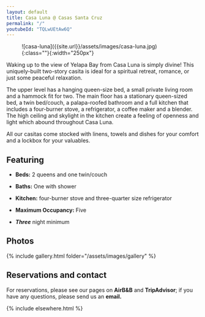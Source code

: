 ```yaml
---
layout: default
title: Casa Luna @ Casas Santa Cruz
permalink: "/"
youtubeId: "TQLwUEtAw6Q"
---
```


<figure markdown="1" class="left">
![casa-luna]({{site.url}}/assets/images/casa-luna.jpg){:class=""}{:width="250px"}
</figure> 

Waking up to the view of Yelapa Bay from Casa Luna is simply divine! This uniquely-built two-story casita is ideal for a spiritual retreat, romance, or just some peaceful relaxation.

The upper level has a hanging queen-size bed, a small private living room and a hammock fit for two. The main floor has a stationary queen-sized bed, a twin bed/couch, a palapa-roofed bathroom and a full kitchen that includes a four-burner stove, a refrigerator, a coffee maker and a blender. The high ceiling and skylight in the kitchen create a feeling of openness and light which abound throughout Casa Luna.

All our casitas come stocked with linens, towels and dishes for your comfort and a lockbox for your valuables.

## Featuring

- **Beds:** 2 queens and one twin/couch

- **Baths:** One with shower

- **Kitchen:** four-burner stove and three-quarter size refrigerator

- **Maximum Occupancy:** Five

- ***Three*** night minimum

## Photos

{% include gallery.html folder="/assets/images/gallery" %}

## Reservations and contact

For reservations, please see our pages on **AirB&B** and **TripAdvisor**; if you have any questions, please send us an **email.**

{% include elsewhere.html %}

